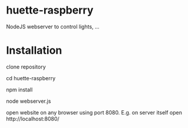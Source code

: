 # huette-raspberry
NodeJS webserver to control lights, ...

# Installation
clone repository

cd huette-raspberry

npm install

node webserver.js

open website on any browser using port 8080. E.g. on server itself open http://localhost:8080/
